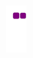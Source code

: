 
![GitHub Snake Light](https://github.com/ns-sjli/ns-sjli/blob/output/github-contribution-grid-snake.gif#gh-light-mode-only)
